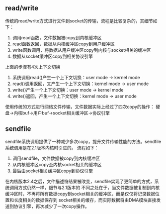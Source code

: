 ## read/write
传统的read/write方式进行文件到socket的传输，流程是比较复杂的，其细节如下：
1. 调用read函数，文件数据被copy到内核缓冲区
2. read函数返回，数据从内核缓冲区copy到用户缓冲区
3. write函数调用，将数据从用户缓冲区copy到内核与socket相关的缓冲区
4. 数据从socket缓冲区copy到相关协议引擎

上面的步骤有4次上下文切换
1. 系统调用read()产生一个上下文切换：user mode -> kernel mode
2. read()调用返回，又产生一个上下文切换：kernel mode -> user mode
3. write()产生一个上下文切换：user mode -> kernel mode
4. write()返回，产生一个上下文切换：kernel mode -> user mode

使用传统的方式进行网络文件传输，文件数据实际上经过了四次copy的操作：
硬盘->内核buf->用户buf->socket相关缓冲区->协议引擎

## sendfile
sendfile系统调用提供了一种减少多次copy，提升文件传输性能的方法。sendfile系统调用是在2.1版本内核时引进的。
流程如下：
1. 调用sendfile，文件数据被copy到内核缓冲区
2. 从内核缓冲区copy至内核socket相关的缓冲区
3. 最后由socket相关缓冲区copy到协议引擎

在内核版本2.4之后，文件描述符结果被改变，sendfile实现了更简单的方式，系统调用方式仍然一样，细节与2.1版本的 不同之处在于，当文件数据被复制到内核缓冲区时，不再将所有数据copy到socket相关的缓冲区，而是仅仅将记录数据位置和长度相关的数据保存到 socket相关的缓存，而实际数据将由DMA模块直接发送到协议引擎，再次减少了一次copy操作。
